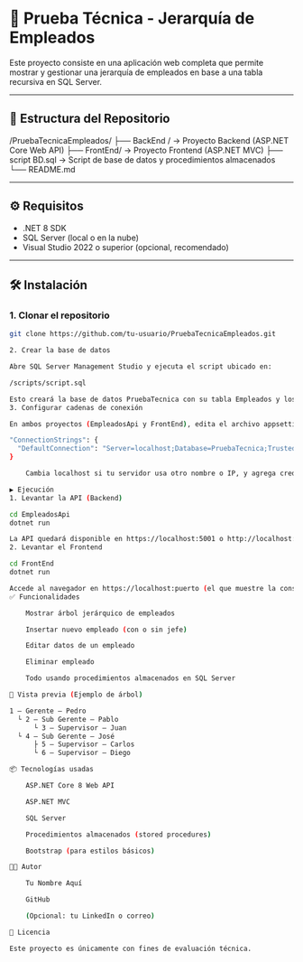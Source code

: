 # 🧠 Prueba Técnica - Jerarquía de Empleados

Este proyecto consiste en una aplicación web completa que permite mostrar y gestionar una jerarquía de empleados en base a una tabla recursiva en SQL Server.

---

## 📂 Estructura del Repositorio

/PruebaTecnicaEmpleados/
├── BackEnd / → Proyecto Backend (ASP.NET Core Web API)
├── FrontEnd/ → Proyecto Frontend (ASP.NET MVC)
├── script BD.sql → Script de base de datos y procedimientos almacenados
└── README.md


---

## ⚙️ Requisitos

- .NET 8 SDK
- SQL Server (local o en la nube)
- Visual Studio 2022 o superior (opcional, recomendado)

---

## 🛠️ Instalación

### 1. Clonar el repositorio

```bash
git clone https://github.com/tu-usuario/PruebaTecnicaEmpleados.git

2. Crear la base de datos

Abre SQL Server Management Studio y ejecuta el script ubicado en:

/scripts/script.sql

Esto creará la base de datos PruebaTecnica con su tabla Empleados y los procedimientos almacenados necesarios.
3. Configurar cadenas de conexión

En ambos proyectos (EmpleadosApi y FrontEnd), edita el archivo appsettings.json con tu conexión local:

"ConnectionStrings": {
  "DefaultConnection": "Server=localhost;Database=PruebaTecnica;Trusted_Connection=True;TrustServerCertificate=True;"
}

    Cambia localhost si tu servidor usa otro nombre o IP, y agrega credenciales si usas autenticación SQL.

▶️ Ejecución
1. Levantar la API (Backend)

cd EmpleadosApi
dotnet run

La API quedará disponible en https://localhost:5001 o http://localhost:5000.
2. Levantar el Frontend

cd FrontEnd
dotnet run

Accede al navegador en https://localhost:puerto (el que muestre la consola).
✅ Funcionalidades

    Mostrar árbol jerárquico de empleados

    Insertar nuevo empleado (con o sin jefe)

    Editar datos de un empleado

    Eliminar empleado

    Todo usando procedimientos almacenados en SQL Server

📸 Vista previa (Ejemplo de árbol)

1 – Gerente – Pedro
  └ 2 – Sub Gerente – Pablo
      └ 3 – Supervisor – Juan
  └ 4 – Sub Gerente – José
      ├ 5 – Supervisor – Carlos
      └ 6 – Supervisor – Diego

📦 Tecnologías usadas

    ASP.NET Core 8 Web API

    ASP.NET MVC

    SQL Server

    Procedimientos almacenados (stored procedures)

    Bootstrap (para estilos básicos)

🧑‍💻 Autor

    Tu Nombre Aquí

    GitHub

    (Opcional: tu LinkedIn o correo)

📄 Licencia

Este proyecto es únicamente con fines de evaluación técnica.
